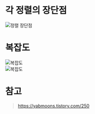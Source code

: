 # 각 정렬의 장단점
![정렬 장단점](https://user-images.githubusercontent.com/48504392/75038569-f7405600-54f9-11ea-922d-c75f0b3106ad.png)  
# 복잡도
![복잡도](https://user-images.githubusercontent.com/48504392/75038527-ded03b80-54f9-11ea-99de-e79cdd88b831.jpg)  
![복잡도](https://user-images.githubusercontent.com/48504392/75038553-eb549400-54f9-11ea-9f1e-1246f91f8f3c.png)  
# 참고
> https://yabmoons.tistory.com/250  

